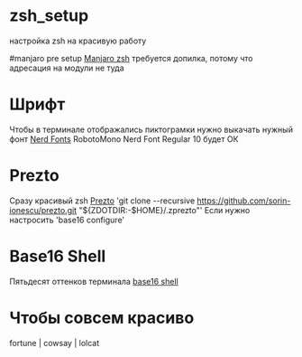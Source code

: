 # zsh_setup
настройка zsh на красивую работу

#manjaro pre setup
[Manjaro zsh](https://github.com/Chrysostomus/manjaro-zsh-config)
требуется допилка, потому что адресация на модули не туда

# Шрифт
Чтобы в терминале отображались пиктограмки нужно выкачать нужный фонт
[Nerd Fonts](https://www.nerdfonts.com/font-downloads)
RobotoMono Nerd Font Regular 10 будет ОК

# Prezto
Сразу красивый zsh
[Prezto](https://github.com/sorin-ionescu/prezto)
'git clone --recursive https://github.com/sorin-ionescu/prezto.git "${ZDOTDIR:-$HOME}/.zprezto"'
Если нужно настросить 
'base16 configure'

# Base16 Shell
Пятьдесят оттенков терминала
[base16 shell](https://github.com/chriskempson/base16-shell)

# Чтобы совсем красиво
fortune | cowsay | lolcat
